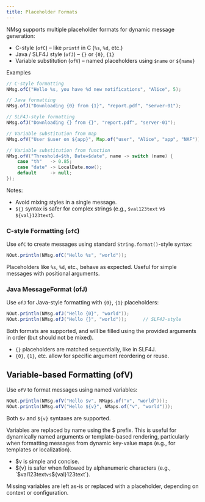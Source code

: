 ```yaml
---
title: Placeholder Formats
---
```


NMsg supports multiple placeholder formats for dynamic message generation:
- C-style (`ofC`) – like `printf` in C (`%s`, `%d`, etc.)
- Java / SLF4J style (`ofJ`) – `{}` or `{0}`, `{1}`
- Variable substitution (`ofV`) – named placeholders using `$name` or `${name}`

Examples
```java
// C-style formatting
NMsg.ofC("Hello %s, you have %d new notifications", "Alice", 5);

// Java formatting
NMsg.ofJ("Downloading {0} from {1}", "report.pdf", "server-01");

// SLF4J-style formatting
NMsg.ofJ("Downloading {} from {}", "report.pdf", "server-01");

// Variable substitution from map
NMsg.ofV("User $user on ${app}", Map.of("user", "Alice", "app", "NAF"));

// Variable substitution from function
NMsg.ofV("Threshold=$th, Date=$date", name -> switch (name) {
    case "th"   -> 0.85;
    case "date" -> LocalDate.now();
    default     -> null;
});
```
Notes:
- Avoid mixing styles in a single message.
- `${}` syntax is safer for complex strings (e.g., `$val123text` vs `${val}123text`).

### C-style Formatting (`ofC`)

Use `ofC` to create messages using standard `String.format()`-style syntax:

```java
NOut.println(NMsg.ofC("Hello %s", "world"));
```
Placeholders like `%s`, `%d`, etc., behave as expected. Useful for simple messages with positional arguments.

### Java MessageFormat (ofJ)

Use `ofJ` for Java-style formatting with `{0}`, `{1}` placeholders:

```java
NOut.println(NMsg.ofJ("Hello {0}", "world"));
NOut.println(NMsg.ofJ("Hello {}", "world"));      // SLF4J-style
```

Both formats are supported, and will be filled using the provided arguments in order (but should not be mixed).
- `{}` placeholders are matched sequentially, like in SLF4J.
- `{0}`, `{1}`, etc. allow for specific argument reordering or reuse.

## Variable-based Formatting (ofV)
Use `ofV` to format messages using named variables:

```java
NOut.println(NMsg.ofV("Hello $v", NMaps.of("v", "world")));
NOut.println(NMsg.ofV("Hello ${v}", NMaps.of("v", "world")));
```
Both `$v` and `${v}` syntaxes are supported.

Variables are replaced by name using the $ prefix. This is useful for dynamically named arguments or template-based rendering,
particularly when formatting messages from dynamic key-value maps (e.g., for templates or localization).

- $v is simple and concise.
- ${v} is safer when followed by alphanumeric characters (e.g., `$val123text` vs `${val}123text`).

Missing variables are left as-is or replaced with a placeholder, depending on context or configuration.


